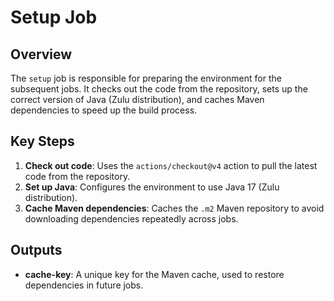 # Setup Job

## Overview

The `setup` job is responsible for preparing the environment for the subsequent jobs. It checks out the code from the repository, sets up the correct version of Java (Zulu distribution), and caches Maven dependencies to speed up the build process.

## Key Steps

1. **Check out code**: Uses the `actions/checkout@v4` action to pull the latest code from the repository.
2. **Set up Java**: Configures the environment to use Java 17 (Zulu distribution).
3. **Cache Maven dependencies**: Caches the `.m2` Maven repository to avoid downloading dependencies repeatedly across jobs.

## Outputs

- **cache-key**: A unique key for the Maven cache, used to restore dependencies in future jobs.
